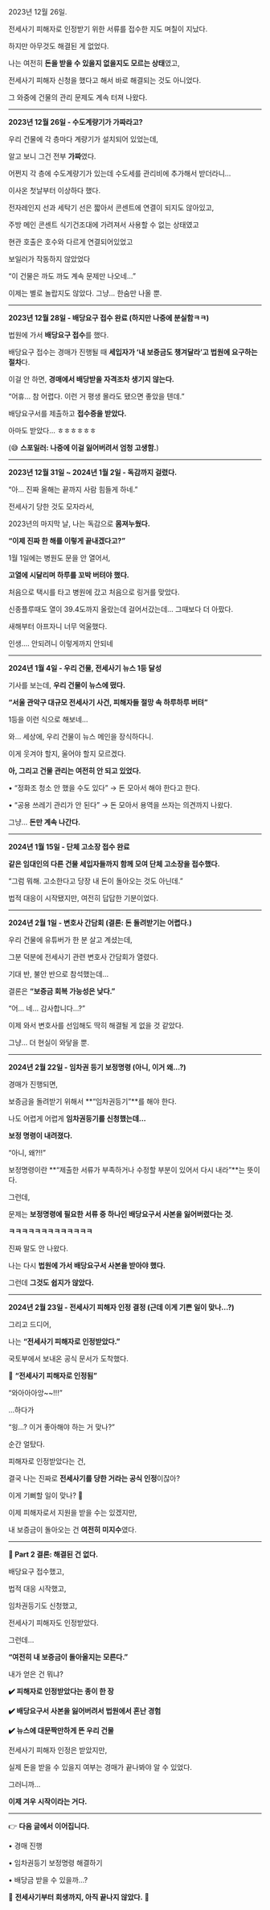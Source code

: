 2023년 12월 26일.

  

전세사기 피해자로 인정받기 위한 서류를 접수한 지도 며칠이 지났다.

하지만 아무것도 해결된 게 없었다.

  

나는 여전히 **돈을 받을 수 있을지 없을지도 모르는 상태**였고,

전세사기 피해자 신청을 했다고 해서 바로 해결되는 것도 아니었다.

  

그 와중에 건물의 관리 문제도 계속 터져 나왔다.

---

**2023년 12월 26일 - 수도계량기가 가짜라고?**

  

우리 건물에 각 층마다 계량기가 설치되어 있었는데,

알고 보니 그건 전부 **가짜**였다.

  

어쩐지 각 층에 수도계량기가 있는데 수도세를 관리비에 추가해서 받더라니...

이사온 첫날부터 이상하다 했다. 

전자레인지 선과 세탁기 선은 짧아서 콘센트에 연결이 되지도 않아있고,

주방 메인 콘센트 식기건조대에 가려져서 사용할 수 없는 상태였고

현관 호출은 호수와 다르게 연결되어있었고

보일러가 작동하지 않았었다

“이 건물은 까도 까도 계속 문제만 나오네…”

  

이제는 별로 놀랍지도 않았다. 그냥… 한숨만 나올 뿐.

---

**2023년 12월 28일 - 배당요구 접수 완료 (하지만 나중에 분실함ㅋㅋ)**

  

법원에 가서 **배당요구 접수**를 했다.

배당요구 접수는 경매가 진행될 때 **세입자가 ‘내 보증금도 챙겨달라’고 법원에 요구하는 절차**다.

  

이걸 안 하면, **경매에서 배당받을 자격조차 생기지 않는다.**

  

“어휴… 참 어렵다. 이런 거 평생 몰라도 됐으면 좋았을 텐데.”

  

배당요구서를 제출하고 **접수증을 받았다.**

아마도 받았다... ㅎㅎㅎㅎㅎㅎ
  

(😅 **스포일러: 나중에 이걸 잃어버려서 엄청 고생함.**)

---

**2023년 12월 31일 ~ 2024년 1월 2일 - 독감까지 걸렸다.**

  

“아… 진짜 올해는 끝까지 사람 힘들게 하네.”

  

전세사기 당한 것도 모자라서,

2023년의 마지막 날, 나는 독감으로 **몸져누웠다.**


  

**“이제 진짜 한 해를 이렇게 끝내겠다고?”**

    

1월 1일에는 병원도 문을 안 열어서,

**고열에 시달리며 하루를 꼬박 버텨야 했다.**


처음으로 택시를 타고 병원에 갔고 처음으로 링거를 맞았다.

신종플루때도 열이 39.4도까지 올랐는데 걸어서갔는데... 그때보다 더 아팠다.

새해부터 아프자니 너무 억울했다. 

인생.... 안되려니 이렇게까지 안되네

---

**2024년 1월 4일 - 우리 건물, 전세사기 뉴스 1등 달성**

  

기사를 보는데, **우리 건물이 뉴스에 떴다.**

  

**“서울 관악구 대규모 전세사기 사건, 피해자들 절망 속 하루하루 버텨”**

  

1등을 이런 식으로 해보네…

와… 세상에, 우리 건물이 뉴스 메인을 장식하다니.

  

이게 웃겨야 할지, 울어야 할지 모르겠다.

  

**아, 그리고 건물 관리는 여전히 안 되고 있었다.**

• “정화조 청소 안 했을 수도 있다” → 돈 모아서 해야 한다고 한다.

• “공용 쓰레기 관리가 안 된다” → 돈 모아서 용역을 쓰자는 의견까지 나왔다.

  

그냥… **돈만 계속 나간다.**


---

**2024년 1월 15일 - 단체 고소장 접수 완료**

  

**같은 임대인의 다른 건물 세입자들까지 함께 모여 단체  고소장을 접수했다.**

  

“그럼 뭐해. 고소한다고 당장 내 돈이 돌아오는 것도 아닌데.”

  

법적 대응이 시작됐지만, 여전히 답답한 기분이었다.

---

**2024년 2월 1일 - 변호사 간담회 (결론: 돈 돌려받기는 어렵다.)**

  

우리 건물에 유튜버가 한 분 살고 계셨는데,

그분 덕분에 전세사기 관련 변호사 간담회가 열렸다.

  

기대 반, 불안 반으로 참석했는데…

  

결론은 **“보증금 회복 가능성은 낮다.”**

  

“어… 네… 감사합니다…?”

  

이제 와서 변호사를 선임해도 딱히 해결될 게 없을 것 같았다.

그냥… 더 현실이 와닿을 뿐.

---

**2024년 2월 22일 - 임차권 등기 보정명령 (아니, 이거 왜…?)**

  

경매가 진행되면,

보증금을 돌려받기 위해서 **“임차권등기”**를 해야 한다.

  

나도 어렵게 어렵게 **임차권등기를 신청했는데…**

  

**보정 명령이 내려졌다.**

  

“아니, 왜?!!”

  

보정명령이란 **“제출한 서류가 부족하거나 수정할 부분이 있어서 다시 내라”**는 뜻이다.

  

그런데,

  

문제는 **보정명령에 필요한 서류 중 하나인 배당요구서 사본을 잃어버렸다는 것.**

  

**ㅋㅋㅋㅋㅋㅋㅋㅋㅋㅋㅋㅋㅋ**

  

진짜 말도 안 나왔다.

  

나는 다시 **법원에 가서 배당요구서 사본을 받아야 했다.**

그런데 **그것도 쉽지가 않았다.**

---

**2024년 2월 23일 - 전세사기 피해자 인정 결정 (근데 이게 기쁜 일이 맞나…?)**

  

그리고 드디어,

나는 **“전세사기 피해자로 인정받았다.”**

  

국토부에서 보내온 공식 문서가 도착했다.

  

📄 **“전세사기 피해자로 인정됨”**

  

“와아아아앙~~!!!”

  

…하다가

  

“읭…? 이거 좋아해야 하는 거 맞나?”

  

순간 얼탔다.

  

피해자로 인정받았다는 건,

결국 나는 진짜로 **전세사기를 당한 거라는 공식 인정**이잖아?

  

이게 기뻐할 일이 맞나? 🤔

  

이제 피해자로서 지원을 받을 수는 있겠지만,

내 보증금이 돌아오는 건 **여전히 미지수**였다.

---

**📌 Part 2 결론: 해결된 건 없다.**

  

배당요구 접수했고,

법적 대응 시작했고,

임차권등기도 신청했고,

전세사기 피해자도 인정받았다.

  

그런데…

  

**“여전히 내 보증금이 돌아올지는 모른다.”**

  

내가 얻은 건 뭐냐?

  

**✔️ 피해자로 인정받았다는 종이 한 장**

**✔️ 배당요구서 사본을 잃어버려서 법원에서 혼난 경험**

**✔️ 뉴스에 대문짝만하게 뜬 우리 건물**

  

전세사기 피해자 인정은 받았지만,

실제 돈을 받을 수 있을지 여부는 경매가 끝나봐야 알 수 있었다.

  

그러니까…

  

**이제 겨우 시작이라는 거다.**

---

👉 **다음 글에서 이어집니다.**

• 경매 진행

• 임차권등기 보정명령 해결하기

• 배당금 받을 수 있을까…?

  

🚧 **전세사기부터 회생까지, 아직 끝나지 않았다.** 🚧